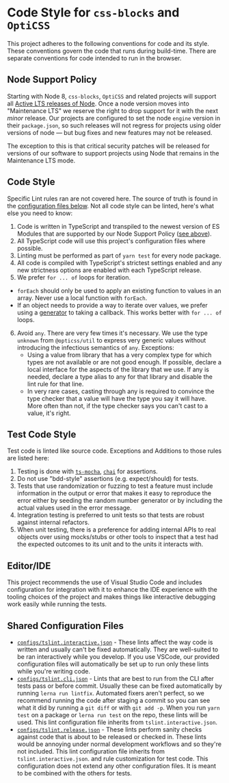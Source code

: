 Code Style for `css-blocks` and `OptiCSS`
=========================================

This project adheres to the following conventions for code and its style.
These conventions govern the code that runs during build-time. There are
separate conventions for code intended to run in the browser.

Node Support Policy
-------------------

Starting with Node 8, `css-blocks`, `OptiCSS` and related projects will
support all [Active LTS releases of Node][node-releases]. Once a node version
moves into "Maintenance LTS" we reserve the right to drop support for it with
the next
*minor* release. Our projects are configured to set the node `engine` version
in their `package.json`, so such releases will not regress for projects using
older versions of node &mdash; but bug fixes and new features may not be
released.

The exception to this is that critical security patches will be released for
versions of our software to support projects using Node that remains in the
Maintenance LTS mode.

Code Style
----------

Specific Lint rules ran are not covered here. The source of truth is
found in the [configuration files below](#shared-configuration-files).
Not all code style can be linted, here's what else you need to know:

1. Code is written in TypeScript and transpiled to the newest version of ES
   Modules that are supported by our Node Support Policy ([see above](#node-support-policy)).
2. All TypeScript code will use this project's configuration
   files where possible.
3. Linting must be performed as part of `yarn test` for every node package.
4. All code is compiled with TypeScript's strictest settings enabled and
   any new strictness options are enabled with each TypeScript release.
5. We prefer `for ... of` loops for iteration.
  * `forEach` should only be used to apply an existing function to values
    in an array. Never use a local function with `forEach`.
  * If an object needs to provide a way to iterate over values,
    we prefer using a [generator][generators] to taking a callback. This
    works better with `for ... of` loops.
6. Avoid `any`. There are very few times it's necessary. We use
   the type `unknown` from `@opticss/util` to express very generic
   values without introducing the infectious semantics of `any`.
   Exceptions:
     * Using a value from library that has a very complex type for which
       types are not available or are not good enough. If possible, declare
       a local interface for the aspects of the library that we use. If any
       is needed, declare a type alias to any for that library and disable the
       lint rule for that line.
     * In very rare cases, casting through any is required to convince
       the type checker that a value will have the type you say it will have.
       More often than not, if the type checker says you can't cast to a value,
       it's right.

Test Code Style
---------------

Test code is linted like source code. Exceptions and Additions to those rules
are listed here:

1. Testing is done with [`ts-mocha`][ts-mocha], [`chai`][chai] for assertions.
2. Do not use "bdd-style" assertions (e.g. expect/should) for tests.
3. Tests that use randomization or fuzzing to test a feature must
   include information in the output or error that makes it easy to reproduce
   the error either by seeding the random number generator or by including
   the actual values used in the error message.
4. Integration testing is preferred to unit tests so that tests are robust
   against internal refactors.
5. When unit testing, there is a preference for adding internal APIs to real
   objects over using mocks/stubs or other tools to inspect that a test had the
   expected outcomes to its unit and to the units it interacts with.

Editor/IDE
----------

This project recommends the use of Visual Studio Code and includes
configuration for integration with it to enhance the IDE experience
with the tooling choices of the project and makes things like
interactive debugging work easily while running the tests.

Shared Configuration Files
--------------------------

* [`configs/tslint.interactive.json`][interactive-lint-config] - These
  lints affect the way code is written and usually can't be fixed
  automatically. They are well-suited to be ran interactively while you
  develop. If you use VSCode, our provided configuration files will
  automatically be set up to run only these lints while you're writing code.
* [`configs/tslint.cli.json`][cli-lint-config] - Lints that are best to run
  from the CLI after tests pass or before commit. Usually these can be fixed
  automatically by running `lerna run lintfix`. Automated fixers aren't
  perfect, so we recommend running the code after staging a commit so you can
  see what it did by running a `git diff` or with `git add -p`. When you run
  `yarn test` on a package or `lerna run test` on the repo, these lints will
  be used. This lint configuration file inherits from `tslint.interactive.json`.
* [`configs/tslint.release.json`][release-lint-config] - These lints perform
  sanity checks against code that is about to be released or checked in.
  These lints would be annoying under normal development workflows and so
  they're not included. This lint configuration file inherits from `tslint.interactive.json`.
  and rule customization for test code. This configuration does not extend
  any other configuration files. It is meant to be combined with the others
  for tests.

[node-releases]: https://github.com/nodejs/Release
[type-guards]: https://www.typescriptlang.org/docs/handbook/advanced-types.html#type-guards-and-differentiating-types
[ts-mocha]: https://www.npmjs.com/package/ts-mocha
[chai]: http://chaijs.com/api/assert/
[generators]: https://developer.mozilla.org/en-US/docs/Web/JavaScript/Guide/Iterators_and_Generators
[interactive-lint-config]: https://github.com/linkedin/opticss/tree/master/packages/code-style/configs/tslint.interactive.json
[cli-lint-config]: https://github.com/linkedin/opticss/tree/master/packages/code-style/configs/tslint.cli.json
[release-lint-config]: https://github.com/linkedin/opticss/tree/master/packages/code-style/configs/tslint.release.json